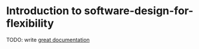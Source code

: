# Introduction to software-design-for-flexibility

TODO: write [great documentation](http://jacobian.org/writing/what-to-write/)

